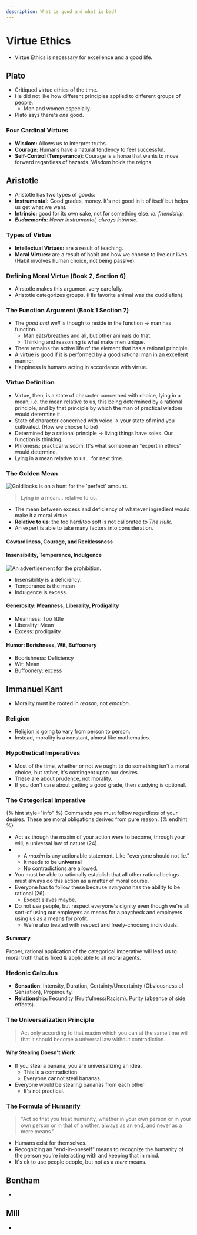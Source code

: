 ```yaml
---
description: What is good and what is bad?
---
```


# Virtue Ethics

* Virtue Ethics is necessary for excellence and a good life.

## Plato

* Critiqued virtue ethics of the time.
* He did not like how different principles applied to different groups of people.
  * Men and women especially.
* Plato says there's _one_ good.

### Four Cardinal Virtues

* **Wisdom:** Allows us to interpret truths.
* **Courage:** Humans have a natural tendency to feel successful.
* **Self-Control \(Temperance\)**: Courage is a horse that wants to move forward regardless of hazards. Wisdom holds the reigns.

## Aristotle

* Aristotle has two types of goods:
* **Instrumental:** Good grades, money. It's not good in it of itself but helps us get what we want.
* **Intrinsic:** good for its own sake, not for something else. _ie. friendship._
* _**Eudaemonia**: Never instrumental, always intrinsic._

### Types of Virtue

* **Intellectual Virtues:** are a result of teaching.
* **Moral Virtues:** are a result of habit and how we choose to live our lives. \(Habit involves human choice, not being passive\).

### Defining Moral Virtue \(Book 2, Section 6\)

* Airstotle makes this argument very carefully.
* Aristotle categorizes groups. \(His favorite animal was the cuddlefish\).

### The Function Argument \(Book 1 Section 7\)

* The _good and well_ is though to reside in the function -&gt; man has function.
  * Man eats/breathes and all, but other animals do that.
  * Thinking and reasoning is what make men unique.
* There remains the active life of the element that has a rational principle.
* A virtue is good if it is performed by a good rational man in an excellent manner.
* Happiness is humans acting in accordance with virtue.

### Virtue Definition

* Virtue, then, is a state of character concerned with choice, lying in a mean, i.e. the mean relative to us, this being determined by a rational principle, and by that principle by which the man of practical wisdom would determine it.
* State of character concerned with voice -&gt; your state of mind you cultivated. \(How we choose to be\)
* Determined by a rational principle -&gt; living things have soles. Our function is thinking.
* Phronesis: practical wisdom. It's what someone an "expert in ethics" would determine.
* Lying in a mean relative to us... for next time.

### The Golden Mean

![Goldilocks is on a hunt for the &apos;perfect&apos; amount.](../../.gitbook/assets/image%20%28243%29.png)

> Lying in a mean... relative to us.

* The mean between excess and deficiency of whatever ingredient would make it a moral virtue.
* **Relative to us**: the too hard/too soft is not calibrated to _The Hulk_. 
* An expert is able to take many factors into consideration. 

#### Cowardliness, Courage, and Recklessness

#### Insensibility, Temperance, Indulgence

![An advertisement for the prohibition.](../../.gitbook/assets/image%20%28250%29.png)

* Insensibility is a deficiency.
* Temperance is the mean
* Indulgence is excess.

#### Generosity: Meanness, Liberality, Prodigality

* Meanness: Too little
* Liberality: Mean
* Excess: prodigality

#### Humor: Borishness, Wit, Buffoonery

* Boorishness: Deficiency
* Wit: Mean
* Buffoonery: excess

## Immanuel Kant

* Morality must be rooted in _reason_, not _emotion_. 

### Religion

* Religion is going to vary from person to person.
* Instead, morality is a constant, almost like mathematics.

### Hypothetical Imperatives

* Most of the time, whether or not we ought to do something isn't a moral choice, but rather, it's contingent upon our desires.
* These are about prudence, not morality.
* If you don't care about getting a good grade, then studying is optional.

### The Categorical Imperative

{% hint style="info" %}
Commands you must follow regardless of your desires. These are moral obligations derived from pure reason.
{% endhint %}

* Act as though the maxim of your action were to become, through your will, a universal law of nature \(24\).
* * A _maxim_ is any actionable statement. Like "everyone should not lie."
  * It needs to be **universal** 
  * No contradictions are allowed.
* You must be able to rationally establish that all other rational beings must always do this action as a matter of moral course.
* Everyone has to follow these because _everyone_ has the ability to be rational \(26\).
  * Except slaves maybe.
* Do not _use_ people, but respect everyone's dignity even though we're all sort-of using our employers as means for a paycheck and employers using us as a means for profit.
  * We're also treated with respect and freely-choosing individuals.

#### Summary

Proper, rational application of the categorical imperative will lead us to moral truth that is fixed & applicable to all moral agents.

### Hedonic Calculus

* **Sensation**: Intensity, Duration, Certainty/Uncertainty \(Obviousness of Sensation\), Propinquity.
* **Relationship:** Fecundity \(Fruitfulness/Racism\). Purity \(absence of side effects\).

### The Universalization Principle

> Act only according to that maxim which you can at the same time will that it should become a universal law without contradiction.

#### Why Stealing Doesn't Work

* If you steal a banana, you are universalizing an idea.
  * This is a contradiction.
  * Everyone cannot steal bananas.
* Everyone would be stealing bananas from each other
  * It's not practical.

### The Formula of Humanity

> "Act so that you treat humanity, whether in your own person or in your own person or in that of another, always as an end, and never as a mere means."

* Humans exist for themselves.
* Recognizing an "end-in-oneself" means to recognize the humanity of the person you're interacting with and keeping that in mind.
* It's ok to use people people, but not as a _mere_ means.

## Bentham

* 
## Mill

* 
